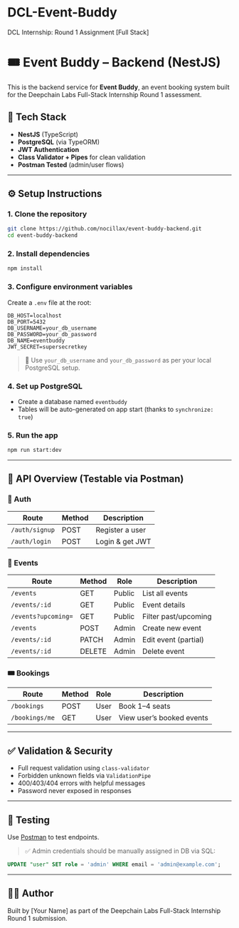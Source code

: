 # DCL-Event-Buddy
DCL Internship: Round 1 Assignment [Full Stack]

# 🎟️ Event Buddy – Backend (NestJS)

This is the backend service for **Event Buddy**, an event booking system built for the Deepchain Labs Full-Stack Internship Round 1 assessment.

## 🚀 Tech Stack

- **NestJS** (TypeScript)
- **PostgreSQL** (via TypeORM)
- **JWT Authentication**
- **Class Validator + Pipes** for clean validation
- **Postman Tested** (admin/user flows)

---

## ⚙️ Setup Instructions

### 1. Clone the repository

```bash
git clone https://github.com/nocillax/event-buddy-backend.git
cd event-buddy-backend
```

### 2. Install dependencies

```bash
npm install
```

### 3. Configure environment variables

Create a `.env` file at the root:

```
DB_HOST=localhost
DB_PORT=5432
DB_USERNAME=your_db_username
DB_PASSWORD=your_db_password
DB_NAME=eventbuddy
JWT_SECRET=supersecretkey
```

> 📝 Use `your_db_username` and `your_db_password` as per your local PostgreSQL setup.

### 4. Set up PostgreSQL

- Create a database named `eventbuddy`
- Tables will be auto-generated on app start (thanks to `synchronize: true`)

### 5. Run the app

```bash
npm run start:dev
```

---

## 📌 API Overview (Testable via Postman)

### 🔐 Auth

| Route             | Method | Description          |
|------------------|--------|----------------------|
| `/auth/signup`   | POST   | Register a user      |
| `/auth/login`    | POST   | Login & get JWT      |

### 📅 Events

| Route                | Method | Role    | Description              |
|---------------------|--------|---------|--------------------------|
| `/events`           | GET    | Public  | List all events          |
| `/events/:id`       | GET    | Public  | Event details            |
| `/events?upcoming=` | GET    | Public  | Filter past/upcoming     |
| `/events`           | POST   | Admin   | Create new event         |
| `/events/:id`       | PATCH  | Admin   | Edit event (partial)     |
| `/events/:id`       | DELETE | Admin   | Delete event             |

### 🎟 Bookings

| Route           | Method | Role  | Description                 |
|----------------|--------|-------|-----------------------------|
| `/bookings`    | POST   | User  | Book 1–4 seats              |
| `/bookings/me` | GET    | User  | View user’s booked events   |

---

## ✅ Validation & Security

- Full request validation using `class-validator`
- Forbidden unknown fields via `ValidationPipe`
- 400/403/404 errors with helpful messages
- Password never exposed in responses

---

## 🧪 Testing

Use [Postman](https://www.postman.com/) to test endpoints.

> ✅ Admin credentials should be manually assigned in DB via SQL:
```sql
UPDATE "user" SET role = 'admin' WHERE email = 'admin@example.com';
```

---

## 👨‍💻 Author

Built by [Your Name] as part of the Deepchain Labs Full-Stack Internship Round 1 submission.